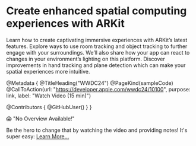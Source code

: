 # Create enhanced spatial computing experiences with ARKit

Learn how to create captivating immersive experiences with ARKit’s latest features. Explore ways to use room tracking and object tracking to further engage with your surroundings. We’ll also share how your app can react to changes in your environment’s lighting on this platform. Discover improvements in hand tracking and plane detection which can make your spatial experiences more intuitive.

@Metadata {
   @TitleHeading("WWDC24")
   @PageKind(sampleCode)
   @CallToAction(url: "https://developer.apple.com/wwdc24/10100", purpose: link, label: "Watch Video (15 min)")

   @Contributors {
      @GitHubUser(<replace this with your GitHub handle>)
   }
}

😱 "No Overview Available!"

Be the hero to change that by watching the video and providing notes! It's super easy:
 [Learn More…](https://wwdcnotes.com/documentation/wwdcnotes/contributing)
